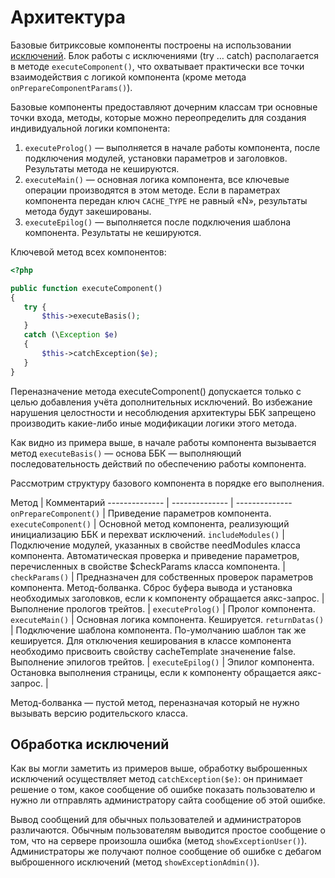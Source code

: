 # Архитектура

Базовые битриксовые компоненты построены на использовании [исключений](http://php.net/manual/ru/language.exceptions.php). Блок работы с исключениями (try … catch) располагается в методе `executeComponent()`, что охватывает практически все точки взаимодействия с логикой компонента (кроме метода `onPrepareComponentParams()`).

Базовые компоненты предоставляют дочерним классам три основные точки входа, методы, которые можно переопределить для создания индивидуальной логики компонента:

1. `executeProlog()` — выполняется в начале работы компонента, после подключения модулей, установки параметров и заголовков. Результаты метода не кешируются.
1. `executeMain()` — основная логика компонента, все ключевые операции производятся в этом методе. Если в параметрах компонента передан ключ `CACHE_TYPE` не равный «N», результаты метода будут закешированы.
1. `executeEpilog()` — выполняется после подключения шаблона компонента. Результаты не кешируются.

Ключевой метод всех компонентов:

```php
<?php

public function executeComponent()
{
   try {
       $this->executeBasis();
   }
   catch (\Exception $e)
   {
       $this->catchException($e);
   }
}
```

<aside class="warning">
Переназначение метода executeComponent() допускается только с целью добавления учёта дополнительных исключений. Во избежание нарушения целостности и несоблюдения архитектуры ББК запрещено производить какие-либо иные модификации логики этого метода.
</aside>

Как видно из примера выше, в начале работы компонента вызывается метод `executeBasis()` — основа ББК — выполняющий последовательность действий по обеспечению работы компонента.

Рассмотрим структуру базового компонента в порядке его выполнения.

Метод | Комментарий
-------------- | -------------- | --------------
`onPrepareComponent()` | Приведение параметров компонента.
`executeComponent()` | Основной метод компонента, реализующий инициализацию ББК и перехват исключений.
`includeModules()` | Подключение модулей, указанных в свойстве needModules класса компонента.
Автоматическая проверка и приведение параметров, перечисленных в свойстве $checkParams класса компонента. | 
`checkParams()` | Предназначен для собственных проверок параметров компонента. Метод-болванка.
Сброс буфера вывода и установка необходимых заголовков, если к компоненту обращается аякс-запрос. | 
Выполнение прологов трейтов. | 
`executeProlog()` | Пролог компонента.
`executeMain()` | Основная логика компонента. Кешируется.
`returnDatas()` | Подключение шаблона компонента. По-умолчанию шаблон так же кешируется. Для отключения кеширования в классе компонента необходимо присвоить свойству cacheTemplate значенение false.
Выполнение эпилогов трейтов. | 
`executeEpilog()` | Эпилог компонента.
Остановка выполнения страницы, если к компоненту обращается аякс-запрос. |

<aside class="notice">
Метод-болванка — пустой метод, переназначая который не нужно вызывать версию родительского класса.
</aside>

## Обработка исключений

Как вы могли заметить из примеров выше, обработку выброшенных исключений осуществляет метод `catchException($e)`: он принимает решение о том, какое сообщение об ошибке показать пользователю и нужно ли отправлять администратору сайта сообщение об этой ошибке.

Вывод сообщений для обычных пользователей и администраторов различаются. Обычным пользователям выводится простое сообщение о том, что на сервере произошла ошибка (метод `showExceptionUser()`). Администраторы же получают полное сообщение об ошибке с дебагом выброшенного исключений (метод `showExceptionAdmin()`).